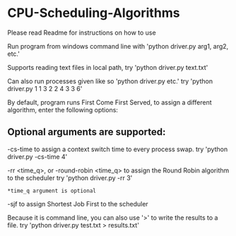 # CPU-Scheduling-Algorithms
Please read Readme for instructions on how to use

Run program from windows command line with 'python driver.py arg1, arg2, etc.'

Supports reading text files in local path, try 'python driver.py text.txt'

Can also run processes given like so 'python driver.py <ID1> <AT1> <BT1> <ID2> <AT2> <BT2> <ID3> <AT3> <BT3> etc.'
try 'python driver.py 1 1 3 2 2 4 3 3 6'

By default, program runs First Come First Served, to assign a different algorithm, enter the following options:

## Optional arguments are supported:
-cs-time <int>
    to assign a context switch time to every process swap.
    try 'python driver.py -cs-time 4'

-rr <time_q>, or -round-robin <time_q>
    to assign the Round Robin algorithm to the scheduler
    try 'python driver.py -rr 3'

    *time_q argument is optional

-sjf
    to assign Shortest Job First to the scheduler


Because it is command line, you can also use '>' to write the results to a file.
try 'python driver.py test.txt > results.txt'



